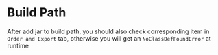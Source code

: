Build Path
==========
After add jar to build path, you should also check corresponding item in `Order and Export` tab, otherwise you will get an `NoClassDefFoundError` at runtime
